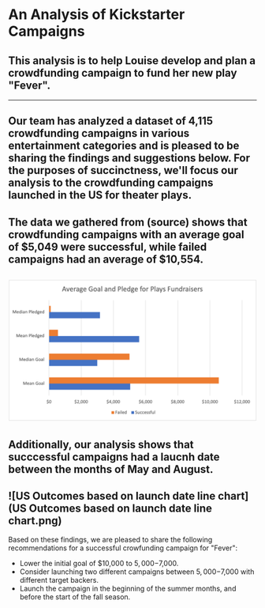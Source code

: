 # An Analysis of Kickstarter Campaigns
## This analysis is to help Louise develop and plan a crowdfunding campaign to fund her new play "Fever".
---
Our team has analyzed a dataset of 4,115 crowdfunding campaigns in various entertainment categories and is pleased to be sharing the findings and suggestions below. For the purposes of succinctness, we'll focus our analysis to the crowdfunding campaigns launched in the US for theater plays.
---
The data we gathered from (source) shows that crowdfunding campaigns with an average goal of $5,049 were successful, while failed campaigns had an average of $10,554. 
---
![US average goal and pledge](https://github.com/fabeza/kickstarter-analysis/blob/0b64bea386493faad35d5cee05fd462bea9f256c/US%20average%20goal%20and%20pledge.png)
---
Additionally, our analysis shows that succcessful campaigns had a laucnh date between the months of May and August. 
---
![US Outcomes based on launch date line chart](US Outcomes based on launch date line chart.png)
---
Based on these findings, we are pleased to share the following recommendations for a successful crowfunding campaign for "Fever":
* Lower the initial goal of $10,000 to $5,000-$7,000.
* Consider launching two different campaigns between $5,000-$7,000 with different target backers. 
* Launch the campaign in the beginning of the summer months, and before the start of the fall season.
